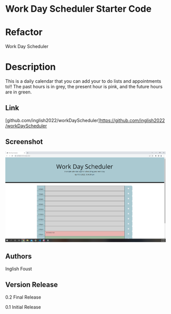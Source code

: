 # Work Day Scheduler Starter Code
# Refactor

Work Day Scheduler

# Description
This is a daily calendar that you can add your to do lists and appointments to!!  The past hours is in grey, the present hour is pink, and the future hours are in green.  


## Link

[github.com/inglish2022/workDayScheduler]https://github.com/inglish2022/workDayScheduler

## Screenshot


![AltText](assets\images\Screenshot.png)


##  Authors

Inglish Foust

##  Version Release

0.2 
    Final Release

0.1
    Initial Release